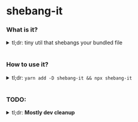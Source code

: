 # shebang-it

### What is it?
<details>
  <summary>
    tl;dr: tiny util that shebangs your bundled file
  </summary>
  <br />

  Maybe I'm missing something, but it seems like the offerings of `parcel-bundler`, and `webpack` are missing a crucial lib to do with the usability of bundled command line utilites:

  You need to be able to *actually run them.*

  So, I wrote a tiny util to take a bundled `js` file, slap a shebang on top, move it into a bin folder, and give it executable perms. I've been passing this around a few of my `cli` util projects for a while, and figured it was high time to make it official. So now it is!

</details>
<br/>

### How to use it?
<details>
  <summary>
    tl;dr: <code>yarn add -D shebang-it && npx shebang-it</code>
  </summary>
  <br />

  `shebang-it` takes a single argument: the folder path to the file you'd like made executable, and it defaults to `dist`

  it can also take the following optional properties if you want to get creative with creating tons of different `bin` files:

  | Arg | Longform | Description | Example |
| :---------------: | :---------------: | :--------------- | ---------------: |
| **-i** | --input-filename | custom filename for the assumed `dist` util | `shebang-it -i windex.js` |
| **-o** | --output-filename | custom filename for the output `bin` util | `shebang-it -o shebang-it.js` |

As part of my build process with `husky` and `lint-staged`, I like generating the files automatically. That way, in a precommit, the `bin` file will always be up to date, and when using the `np` library to push updates to `npm` there won't be anything to blame for the right code not landing.

</details>
<br/>

### TODO:
<details>
<summary>tl;dr: <strong>Mostly dev cleanup</strong></summary>
<br />

`THE ISSUE`
**0.** PATCH OUR DEFAULT BACK OUT WHEN THE ISSUE IS RESOLVED
[signale issue](https://github.com/klauscfhq/signale/issues/55)
[np issue](https://github.com/sindresorhus/np/issues/136)
[ava issue](https://github.com/avajs/ava/issues/1322)
> It seems like execa (another sindresorhus package) hijacks the output stream. This meant that any cli package using `shebang-it` would explode when trying to use `np` to update itself. That's super annoying. It seems like a lower priority thing, so in the meantime, I've added a small bit of code to default the stdio stream if it's not present to a nooplike **thing**. I'm unhappy with this, and want it gone ASAP.

1. add it to project-status
2. generate a couple badges
3. add it to travis-ci
4. report coverage
5. report test percentage
6. report code quality
7. add option for silent execution
8. add a ricky-martin themed svg logo

</details>
<br/>
